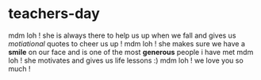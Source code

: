 # teachers-day
mdm loh ! she is always there to help us up when we fall and gives us *motiational* quotes to cheer us up !
mdm loh ! she makes sure we have a **smile** on our face and is one of the most **generous** people i have met 
mdm loh ! she motivates and gives us life lessons :)
mdm loh ! we love you so much !
